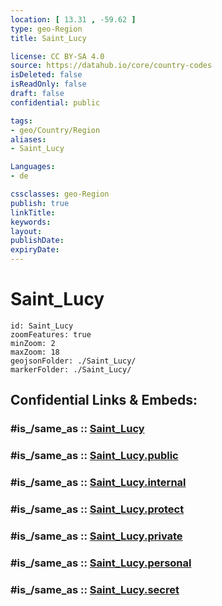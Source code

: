 ```yaml
---
location: [ 13.31 , -59.62 ] 
type: geo-Region
title: Saint_Lucy

license: CC BY-SA 4.0
source: https://datahub.io/core/country-codes
isDeleted: false
isReadOnly: false
draft: false
confidential: public

tags:
- geo/Country/Region
aliases:
- Saint_Lucy

Languages:
- de

cssclasses: geo-Region
publish: true
linkTitle: 
keywords: 
layout: 
publishDate: 
expiryDate: 
---
```


# Saint_Lucy

```leaflet
id: Saint_Lucy
zoomFeatures: true 
minZoom: 2 
maxZoom: 18
geojsonFolder: ./Saint_Lucy/
markerFolder: ./Saint_Lucy/
```


## Confidential Links & Embeds: 

### #is_/same_as :: [Saint_Lucy](/_Standards/Earth/Continent/America~Caribbean/Barbados/Provinces~Barbados/Saint_Lucy.md) 

### #is_/same_as :: [Saint_Lucy.public](/_public/Earth/Continent/America~Caribbean/Barbados/Provinces~Barbados/Saint_Lucy.public.md) 

### #is_/same_as :: [Saint_Lucy.internal](/_internal/Earth/Continent/America~Caribbean/Barbados/Provinces~Barbados/Saint_Lucy.internal.md) 

### #is_/same_as :: [Saint_Lucy.protect](/_protect/Earth/Continent/America~Caribbean/Barbados/Provinces~Barbados/Saint_Lucy.protect.md) 

### #is_/same_as :: [Saint_Lucy.private](/_private/Earth/Continent/America~Caribbean/Barbados/Provinces~Barbados/Saint_Lucy.private.md) 

### #is_/same_as :: [Saint_Lucy.personal](/_personal/Earth/Continent/America~Caribbean/Barbados/Provinces~Barbados/Saint_Lucy.personal.md) 

### #is_/same_as :: [Saint_Lucy.secret](/_secret/Earth/Continent/America~Caribbean/Barbados/Provinces~Barbados/Saint_Lucy.secret.md)

